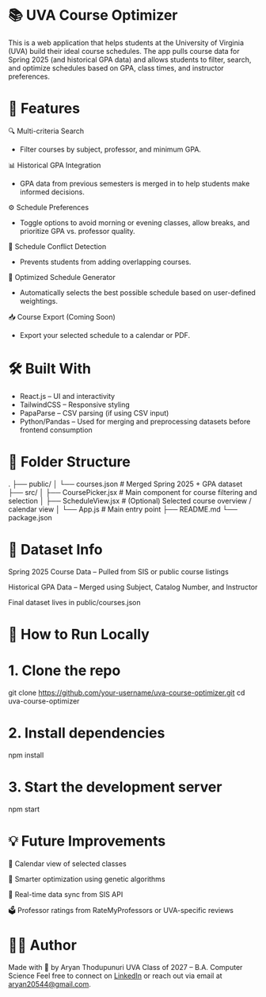 # 📚 UVA Course Optimizer
This is a web application that helps students at the University of Virginia (UVA) build their ideal course schedules. The app pulls course data for Spring 2025 (and historical GPA data) and allows students to filter, search, and optimize schedules based on GPA, class times, and instructor preferences.

# 🚀 Features
🔍 Multi-criteria Search
- Filter courses by subject, professor, and minimum GPA.

📊 Historical GPA Integration
- GPA data from previous semesters is merged in to help students make informed decisions.

⚙️ Schedule Preferences
- Toggle options to avoid morning or evening classes, allow breaks, and prioritize GPA vs. professor quality.

📅 Schedule Conflict Detection
- Prevents students from adding overlapping courses.

🧠 Optimized Schedule Generator
- Automatically selects the best possible schedule based on user-defined weightings.

📥 Course Export (Coming Soon)
- Export your selected schedule to a calendar or PDF.

# 🛠️ Built With
- React.js – UI and interactivity
- TailwindCSS – Responsive styling
- PapaParse – CSV parsing (if using CSV input)
- Python/Pandas – Used for merging and preprocessing datasets before frontend consumption

# 📂 Folder Structure
.
├── public/
│   └── courses.json              # Merged Spring 2025 + GPA dataset
├── src/
│   ├── CoursePicker.jsx         # Main component for course filtering and selection
│   ├── ScheduleView.jsx         # (Optional) Selected course overview / calendar view
│   └── App.js                   # Main entry point
├── README.md
└── package.json

# 📄 Dataset Info
Spring 2025 Course Data – Pulled from SIS or public course listings

Historical GPA Data – Merged using Subject, Catalog Number, and Instructor

Final dataset lives in public/courses.json

# 🧪 How to Run Locally
# 1. Clone the repo
git clone https://github.com/your-username/uva-course-optimizer.git
cd uva-course-optimizer

# 2. Install dependencies
npm install

# 3. Start the development server
npm start

# 💡 Future Improvements
📆 Calendar view of selected classes

🧠 Smarter optimization using genetic algorithms

🔄 Real-time data sync from SIS API

🗳️ Professor ratings from RateMyProfessors or UVA-specific reviews

# 🙋‍♂️ Author
Made with 💙 by Aryan Thodupunuri
UVA Class of 2027 – B.A. Computer Science
Feel free to connect on [LinkedIn](https://www.linkedin.com/in/aryan-thodupunuri/) or reach out via email at [aryan20544@gmail.com](mailto:aryan20544@gmail.com).
